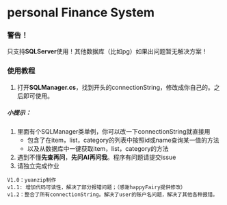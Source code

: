 # personal Finance System

### 警告！

只支持**SQLServer**使用！其他数据库（比如pg）如果出问题暂无解决方案！

### 使用教程

1. 打开**SQLManager.cs**，找到开头的connectionString，修改成你自己的。之后即可使用。

##### 小提示：

1. 里面有个SQLManager类单例，你可以改一下connectionString就直接用
   - 包含了在item，list，category的列表中按照id或name查询某一值的方法
   - 以及从数据库中一键获取item，list，category的方法
2. 遇到不懂**先查再问**，**先问AI再问我**。程序有问题请提交issue
3. 请独立完成作业

```
V1.0：yuanzip制作
v1.1: 增加代码可读性，解决了部分报错问题；（感谢happyFairy提供修改）
v1.2：整合了所有connectionString。解决了user的账户名问题，解决了其他各种报错。
```

